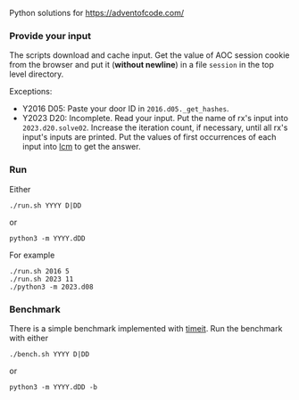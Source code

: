 Python solutions for https://adventofcode.com/

### Provide your input
The scripts download and cache input.
Get the value of AOC session cookie from the browser and put it (**without newline**) in a file `session` in the top level directory.

Exceptions:
* Y2016 D05: Paste your door ID in `2016.d05._get_hashes`.
* Y2023 D20: Incomplete. Read your input. Put the name of rx's input into `2023.d20.solve02`.
  Increase the iteration count, if necessary, until all rx's input's inputs are printed.
  Put the values of first occurrences of each input
  into [lcm](https://docs.python.org/3/library/math.html#math.lcm)
  to get the answer.

### Run
Either
```
./run.sh YYYY D|DD
```
or
```
python3 -m YYYY.dDD
```
For example
```
./run.sh 2016 5
./run.sh 2023 11
./python3 -m 2023.d08
```

### Benchmark
There is a simple benchmark implemented with [timeit](https://docs.python.org/3/library/timeit.html).
Run the benchmark with either
```
./bench.sh YYYY D|DD
```
or
```
python3 -m YYYY.dDD -b
```
